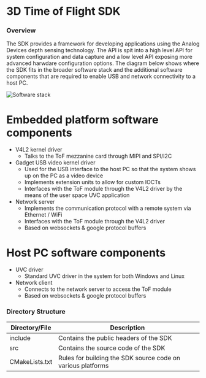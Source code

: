 # 3D Time of Flight SDK 

### Overview
The SDK provides a framework for developing applications using the Analog Devices depth sensing technology. The API is spit into a high level API for system configuration and data capture and a low level API exposing more advanced harwdare configuration options. The diagram below shows where the SDK fits in the broader software stack and the additional software components that are required to enable USB and network connectivity to a host PC.

![Software stack](https://github.com/analogdevicesinc/aditof_sdk/blob/master/doc/img/sdk_software_stack.png)

# Embedded platform software components
- V4L2 kernel driver
  - Talks to the ToF mezzanine card through MIPI and SPI/I2C
- Gadget USB video kernel driver
  - Used for the USB interface to the host PC so that the system shows up on the PC as a video device
  - Implements extension units to allow for custom IOCTs
  - Interfaces with the ToF module through the V4L2 driver by the means of the user space UVC application
- Network server
  - Implements the communication protocol with a remote system via Ethernet / WiFi
  - Interfaces with the ToF module through the V4L2 driver
  - Based on websockets & google protocol buffers

# Host PC software components
- UVC driver
  - Standard UVC driver in the system for both Windows and Linux
- Network client
  - Connects to the network server to access the ToF module
  - Based on websockets & google protocol buffers


### Directory Structure
| Directory/File | Description |
| --------- | ----------- |
| include | Contains the public headers of the SDK |
| src | Contains the source code of the SDK |
| CMakeLists.txt | Rules for building the SDK source code on various platforms |
 
